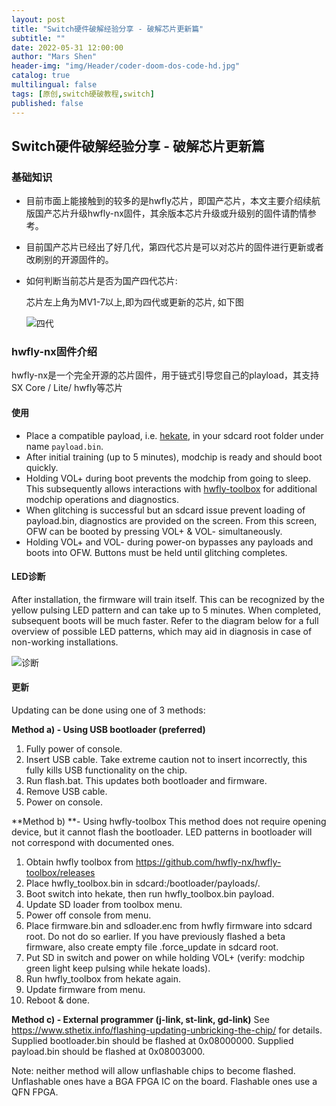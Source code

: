 ```yaml
---
layout: post
title: "Switch硬件破解经验分享 - 破解芯片更新篇"
subtitle: ""
date: 2022-05-31 12:00:00
author: "Mars Shen"
header-img: "img/Header/coder-doom-dos-code-hd.jpg"
catalog: true
multilingual: false
tags: [原创,switch硬破教程,switch]
published: false
---
```

## Switch硬件破解经验分享 - 破解芯片更新篇

### 基础知识

- 目前市面上能接触到的较多的是hwfly芯片，即国产芯片，本文主要介绍续航版国产芯片升级hwfly-nx固件，其余版本芯片升级或升级别的固件请酌情参考。

- 目前国产芯片已经出了好几代，第四代芯片是可以对芯片的固件进行更新或者改刷别的开源固件的。

- 如何判断当前芯片是否为国产四代芯片:

  芯片左上角为MV1-7以上,即为四代或更新的芯片, 如下图

   ![四代](https://raw.githubusercontent.com/sthetix/DIAGRAM/main/Flashable-Core-SWD.jpg)

### hwfly-nx固件介绍

  hwfly-nx是一个完全开源的芯片固件，用于链式引导您自己的playload，其支持SX Core / Lite/ hwfly等芯片

#### 使用

  - Place a compatible payload, i.e. [hekate](https://github.com/CTCaer/hekate/releases), in your sdcard root folder under name `payload.bin`.
  - After initial training (up to 5 minutes), modchip is ready and should boot quickly.
  - Holding VOL+ during boot prevents the modchip from going to sleep. This subsequently allows interactions with [hwfly-toolbox](https://github.com/hwfly-nx/hwfly-toolbox) for additional modchip operations and diagnostics.
  - When glitching is successful but an sdcard issue prevent loading of payload.bin, diagnostics are provided on the screen. From this screen, OFW can be booted by pressing VOL+ & VOL- simultaneously.
  - Holding VOL+ and VOL- during power-on bypasses any payloads and boots into OFW. Buttons must be held until glitching completes.

#### LED诊断

  After installation, the firmware will train itself. This can be recognized by the yellow pulsing LED pattern and can take up to 5 minutes. When completed, subsequent boots will be much faster. Refer to the diagram below for a full overview of possible LED patterns, which may aid in diagnosis in case of non-working installations.

  ![诊断](https://camo.githubusercontent.com/e8cfc33ee7e8bd08187148d993425f666bd009369495233e25929e1ca79eee67/68747470733a2f2f692e696d6775722e636f6d2f6e48596e4266752e676966)

#### 更新

  Updating can be done using one of 3 methods:

  **Method a) - Using USB bootloader (preferred)**

  1. Fully power of console.
  2. Insert USB cable. Take extreme caution not to insert incorrectly, this fully kills USB functionality on the chip.
  3. Run flash.bat. This updates both bootloader and firmware.
  4. Remove USB cable.
  5. Power on console.

  **Method b) **- Using hwfly-toolbox This method does not require opening device, but it cannot flash the bootloader. LED patterns in bootloader will not correspond with documented ones.

  1. Obtain hwfly toolbox from https://github.com/hwfly-nx/hwfly-toolbox/releases
  2. Place hwfly_toolbox.bin in sdcard:/bootloader/payloads/.
  3. Boot switch into hekate, then run hwfly_toolbox.bin payload.
  4. Update SD loader from toolbox menu.
  5. Power off console from menu.
  6. Place firmware.bin and sdloader.enc from hwfly firmware into sdcard root. Do not do so earlier. If you have previously flashed a beta firmware, also create empty file .force_update in sdcard root.
  7. Put SD in switch and power on while holding VOL+ (verify: modchip green light keep pulsing while hekate loads).
  8. Run hwfly_toolbox from hekate again.
  9. Update firmware from menu.
  10. Reboot & done.

  **Method c) - External programmer (j-link, st-link, gd-link)** See https://www.sthetix.info/flashing-updating-unbricking-the-chip/ for details. Supplied bootloader.bin should be flashed at 0x08000000. Supplied payload.bin should be flashed at 0x08003000.

  Note: neither method will allow unflashable chips to become flashed. Unflashable ones have a BGA FPGA IC on the board. Flashable ones use a QFN FPGA.
